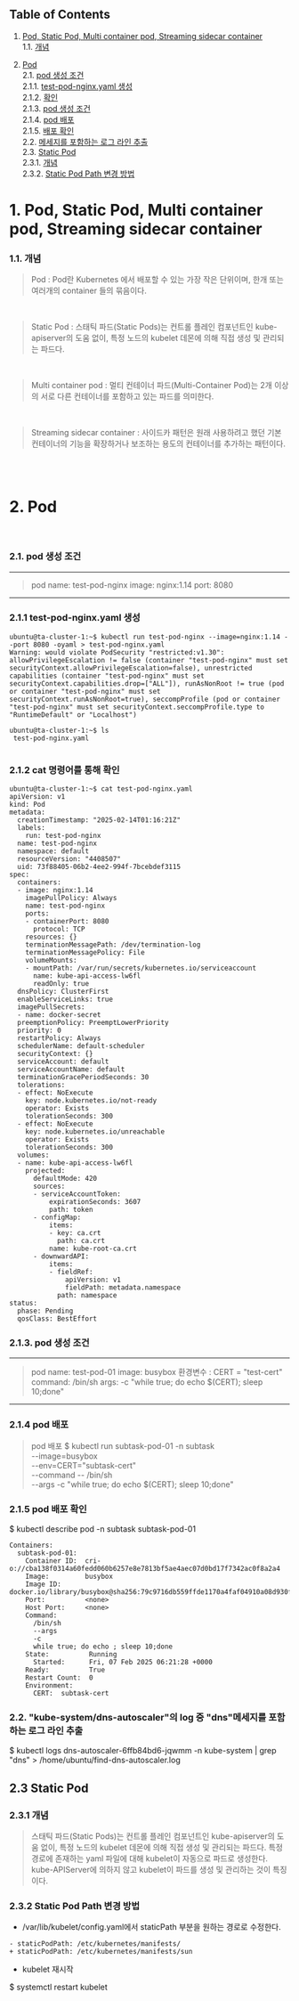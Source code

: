 
## Table of Contents

1. [Pod, Static Pod, Multi container pod, Streaming sidecar container](#1)<br>
  1.1. [개념](#1.1)<br>
  

2. [Pod](#2)<br>
  2.1. [pod 생성 조건](#2.1)<br>
  2.1.1. [test-pod-nginx.yaml 생성](#2.1.1)<br>
  2.1.2. [확인](#2.1.2)<br>
  2.1.3. [pod 생성 조건](#2.1.3)<br>
  2.1.4. [pod 배포](#2.1.4)<br>
  2.1.5. [배포 확인](#2.1.5)<br>
  2.2. [메세지를 포함하는 로그 라인 추출](#2.2)<br>
  2.3. [Static Pod](#2.3)<br>
  2.3.1. [개념](#2.3.1)<br>
  2.3.2. [Static Pod Path 변경 방법](#2.3.2)<br>




# <div id='1'> 1. Pod, Static Pod, Multi container pod, Streaming sidecar container

### <div id='1.1'> 1.1. 개념

> Pod : Pod란 Kubernetes 에서 배포할 수 있는 가장 작은 단위이며, 한개 또는 여러개의 container 들의 묶음이다.
<br>

> Static Pod : 스태틱 파드(Static Pods)는 컨트롤 플레인 컴포넌트인 kube-apiserver의 도움 없이, 특정 노드의 kubelet 데몬에 의해 직접 생성 및 관리되는 파드다.
<br>

> Multi container pod : 멀티 컨테이너 파드(Multi-Container Pod)는 2개 이상의 서로 다른 컨테이너를 포함하고 있는 파드를 의미한다.
<br>

> Streaming sidecar container : 사이드카 패턴은 원래 사용하려고 했던 기본 컨테이너의 기능을 확장하거나 보조하는 용도의 컨테이너를 추가하는 패턴이다.


<br><br>

# <div id='2'> 2. Pod

  <br>

### <div id='2.1'> 2.1. pod 생성 조건

------
> pod name: test-pod-nginx
> image: nginx:1.14
> port: 8080
------

### <div id='2.1.1'> 2.1.1 test-pod-nginx.yaml 생성

```
ubuntu@ta-cluster-1:~$ kubectl run test-pod-nginx --image=nginx:1.14 --port 8080 -oyaml > test-pod-nginx.yaml
Warning: would violate PodSecurity "restricted:v1.30": allowPrivilegeEscalation != false (container "test-pod-nginx" must set securityContext.allowPrivilegeEscalation=false), unrestricted capabilities (container "test-pod-nginx" must set securityContext.capabilities.drop=["ALL"]), runAsNonRoot != true (pod or container "test-pod-nginx" must set securityContext.runAsNonRoot=true), seccompProfile (pod or container "test-pod-nginx" must set securityContext.seccompProfile.type to "RuntimeDefault" or "Localhost")

ubuntu@ta-cluster-1:~$ ls
 test-pod-nginx.yaml 


```

### <div id='2.1.2'> 2.1.2 cat 명령어를 통해 확인

```
ubuntu@ta-cluster-1:~$ cat test-pod-nginx.yaml
apiVersion: v1
kind: Pod
metadata:
  creationTimestamp: "2025-02-14T01:16:21Z"
  labels:
    run: test-pod-nginx
  name: test-pod-nginx
  namespace: default
  resourceVersion: "4408507"
  uid: 73f88405-06b2-4ee2-994f-7bcebdef3115
spec:
  containers:
  - image: nginx:1.14
    imagePullPolicy: Always
    name: test-pod-nginx
    ports:
    - containerPort: 8080
      protocol: TCP
    resources: {}
    terminationMessagePath: /dev/termination-log
    terminationMessagePolicy: File
    volumeMounts:
    - mountPath: /var/run/secrets/kubernetes.io/serviceaccount
      name: kube-api-access-lw6fl
      readOnly: true
  dnsPolicy: ClusterFirst
  enableServiceLinks: true
  imagePullSecrets:
  - name: docker-secret
  preemptionPolicy: PreemptLowerPriority
  priority: 0
  restartPolicy: Always
  schedulerName: default-scheduler
  securityContext: {}
  serviceAccount: default
  serviceAccountName: default
  terminationGracePeriodSeconds: 30
  tolerations:
  - effect: NoExecute
    key: node.kubernetes.io/not-ready
    operator: Exists
    tolerationSeconds: 300
  - effect: NoExecute
    key: node.kubernetes.io/unreachable
    operator: Exists
    tolerationSeconds: 300
  volumes:
  - name: kube-api-access-lw6fl
    projected:
      defaultMode: 420
      sources:
      - serviceAccountToken:
          expirationSeconds: 3607
          path: token
      - configMap:
          items:
          - key: ca.crt
            path: ca.crt
          name: kube-root-ca.crt
      - downwardAPI:
          items:
          - fieldRef:
              apiVersion: v1
              fieldPath: metadata.namespace
            path: namespace
status:
  phase: Pending
  qosClass: BestEffort

```


### <div id='2.1.3'> 2.1.3. pod 생성 조건

-------
> pod name: test-pod-01
> image: busybox
> 환경변수 : CERT = "test-cert"
> command: /bin/sh
> args: -c "while true; do echo $(CERT); sleep 10;done"
-------


### <div id='2.1.4'> 2.1.4 pod 배포
> pod 배포
$ kubectl run subtask-pod-01 -n subtask \
	--image=busybox \
	--env=CERT="subtask-cert" \
	--command -- /bin/sh \
	--args -c "while true; do echo $(CERT); sleep 10;done" 


### <div id='2.1.5'> 2.1.5 pod 배포 확인

$ kubectl describe pod -n subtask subtask-pod-01

```
Containers:
  subtask-pod-01:
    Container ID:  cri-o://cba138f0314a60fedd060b6257e8e7813bf5ae4aec07d0bd17f7342ac0f8a2a4
    Image:         busybox
    Image ID:      docker.io/library/busybox@sha256:79c9716db559ffde1170a4faf04910a08d930f511e6904c4899a1f7be2abfb34
    Port:          <none>
    Host Port:     <none>
    Command:
      /bin/sh
      --args
      -c
      while true; do echo ; sleep 10;done
    State:          Running
      Started:      Fri, 07 Feb 2025 06:21:28 +0000
    Ready:          True
    Restart Count:  0
    Environment:
      CERT:  subtask-cert
```

### <div id='2.2'> 2.2. "kube-system/dns-autoscaler"의 log 중 "dns"메세지를 포함하는 로그 라인 추출

$ kubectl logs dns-autoscaler-6ffb84bd6-jqwmm -n kube-system | grep "dns" > /home/ubuntu/find-dns-autoscaler.log

## <div id='2.3'> 2.3 Static Pod


### <div id='2.3.1'> 2.3.1 개념

> 스태틱 파드(Static Pods)는 컨트롤 플레인 컴포넌트인 kube-apiserver의 도움 없이, 특정 노드의 kubelet 데몬에 의해 직접 생성 및 관리되는 파드다.
특정 경로에 존재하는 yaml 파일에 대해 kubelet이 자동으로 파드로 생성한다.
kube-APIServer에 의하지 않고 kubelet이 파드를 생성 및 관리하는 것이 특징이다.

### <div id='2.3.2'> 2.3.2 Static Pod Path 변경 방법

- /var/lib/kubelet/config.yaml에서 staticPath  부분을 원하는 경로로 수정한다.

```
- staticPodPath: /etc/kubernetes/manifests/
+ staticPodPath: /etc/kubernetes/manifests/sun
```

- kubelet 재시작

$ systemctl restart kubelet














